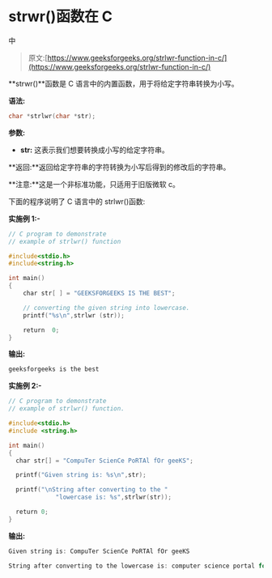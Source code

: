 # strwr()函数在 C

中

> 原文:[https://www.geeksforgeeks.org/strlwr-function-in-c/](https://www.geeksforgeeks.org/strlwr-function-in-c/)

**strwr()**函数是 C 语言中的内置函数，用于将给定字符串转换为小写。

**语法:**

```cpp
char *strlwr(char *str);

```

**参数:**

*   **str:** 这表示我们想要转换成小写的给定字符串。

**返回:**返回给定字符串的字符转换为小写后得到的修改后的字符串。

**注意:**这是一个非标准功能，只适用于旧版微软 c。

下面的程序说明了 C 语言中的 strlwr()函数:

**实施例 1:-**

```cpp
// C program to demonstrate
// example of strlwr() function

#include<stdio.h>
#include<string.h>

int main()
{
    char str[ ] = "GEEKSFORGEEKS IS THE BEST";

    // converting the given string into lowercase.
    printf("%s\n",strlwr (str));

    return  0;
}
```

**输出:**

```cpp
geeksforgeeks is the best

```

**实施例 2:-**

```cpp
// C program to demonstrate
// example of strlwr() function.

#include<stdio.h>
#include <string.h>

int main()
{
  char str[] = "CompuTer ScienCe PoRTAl fOr geeKS";

  printf("Given string is: %s\n",str);

  printf("\nString after converting to the "
             "lowercase is: %s",strlwr(str));

  return 0;
}
```

**输出:**

```cpp
Given string is: CompuTer ScienCe PoRTAl fOr geeKS

String after converting to the lowercase is: computer science portal for geeks

```